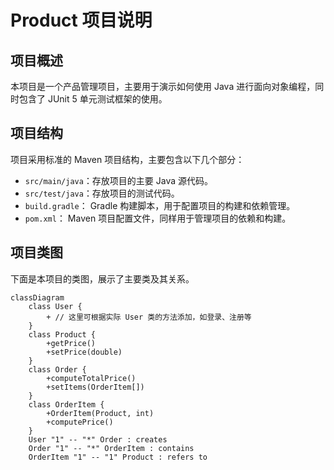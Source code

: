 # Product 项目说明

## 项目概述
本项目是一个产品管理项目，主要用于演示如何使用 Java 进行面向对象编程，同时包含了 JUnit 5 单元测试框架的使用。

## 项目结构
项目采用标准的 Maven 项目结构，主要包含以下几个部分：
- `src/main/java`：存放项目的主要 Java 源代码。
- `src/test/java`：存放项目的测试代码。
- `build.gradle`： Gradle 构建脚本，用于配置项目的构建和依赖管理。
- `pom.xml`： Maven 项目配置文件，同样用于管理项目的依赖和构建。

## 项目类图
下面是本项目的类图，展示了主要类及其关系。

```mermaid
classDiagram
    class User {
        + // 这里可根据实际 User 类的方法添加，如登录、注册等
    }
    class Product {
        +getPrice()
        +setPrice(double)
    }
    class Order {
        +computeTotalPrice()
        +setItems(OrderItem[])
    }
    class OrderItem {
        +OrderItem(Product, int)
        +computePrice()
    }
    User "1" -- "*" Order : creates
    Order "1" -- "*" OrderItem : contains
    OrderItem "1" -- "1" Product : refers to
